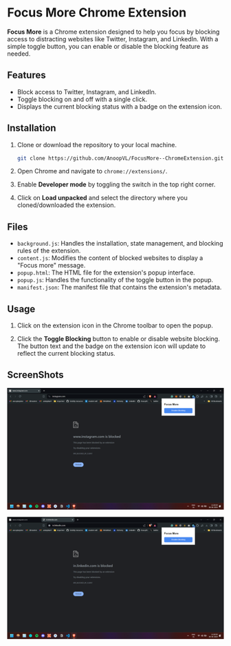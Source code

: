 # Focus More Chrome Extension

**Focus More** is a Chrome extension designed to help you focus by blocking access to distracting websites like Twitter, Instagram, and LinkedIn. With a simple toggle button, you can enable or disable the blocking feature as needed.

## Features

- Block access to Twitter, Instagram, and LinkedIn.
- Toggle blocking on and off with a single click.
- Displays the current blocking status with a badge on the extension icon.

## Installation

1. Clone or download the repository to your local machine.

   ```bash
   git clone https://github.com/AnoopVL/FocusMore--ChromeExtension.git
   ```

2. Open Chrome and navigate to `chrome://extensions/`.

3. Enable **Developer mode** by toggling the switch in the top right corner.

4. Click on **Load unpacked** and select the directory where you cloned/downloaded the extension.

## Files

- `background.js`: Handles the installation, state management, and blocking rules of the extension.
- `content.js`: Modifies the content of blocked websites to display a "Focus more" message.
- `popup.html`: The HTML file for the extension's popup interface.
- `popup.js`: Handles the functionality of the toggle button in the popup.
- `manifest.json`: The manifest file that contains the extension's metadata.

## Usage

1. Click on the extension icon in the Chrome toolbar to open the popup.

2. Click the **Toggle Blocking** button to enable or disable website blocking. The button text and the badge on the extension icon will update to reflect the current blocking status.

## ScreenShots

![ss1](<ss-FocusMore(1).png>)

![ss2](<ss-FocusMore(2).png>)
